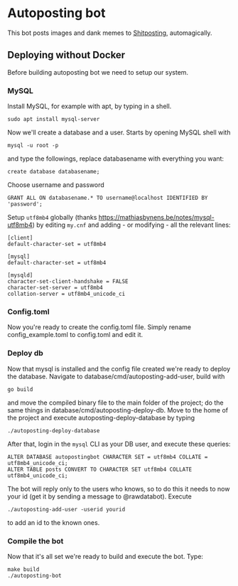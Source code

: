 # Autoposting bot

This bot posts images and dank memes to [Shitposting](https://t.me/shitpost), automagically.

## Deploying without Docker

Before building autoposting bot we need to setup our system.


### MySQL

Install MySQL, for example with apt, by typing in a shell. 

```
sudo apt install mysql-server
``` 

Now we'll create a database and a user. Starts by opening MySQL shell with

```
mysql -u root -p
```
and type the followings, replace databasename with everything you want:

```
create database databasename;
```

Choose username and password

```
GRANT ALL ON databasename.* TO username@localhost IDENTIFIED BY 'password';
```

Setup `utf8mb4` globally (thanks https://mathiasbynens.be/notes/mysql-utf8mb4) by editing `my.cnf` and adding - or modifying - all the relevant lines:

```
[client]
default-character-set = utf8mb4

[mysql]
default-character-set = utf8mb4

[mysqld]
character-set-client-handshake = FALSE
character-set-server = utf8mb4
collation-server = utf8mb4_unicode_ci
```

### Config.toml

Now you're ready to create the config.toml file. Simply rename config_example.toml to config.toml and edit it.


### Deploy db

Now that mysql is installed and the config file created we're ready to deploy the database. Navigate to database/cmd/autoposting-add-user, build with 

```
go build
```

and move the compiled binary file to the main folder of the project; do the same things in database/cmd/autoposting-deploy-db.
Move to the home of the project and execute autoposting-deploy-database by typing 

```
./autoposting-deploy-database
```

After that, login in the `mysql` CLI as your DB user, and execute these queries:

```
ALTER DATABASE autopostingbot CHARACTER SET = utf8mb4 COLLATE = utf8mb4_unicode_ci;
ALTER TABLE posts CONVERT TO CHARACTER SET utf8mb4 COLLATE utf8mb4_unicode_ci;
```

The bot will reply only to the users who knows, so to do this it needs to now your id (get it by sending a message to @rawdatabot). Execute 

```
./autoposting-add-user -userid yourid
```

to add an id to the known ones.

### Compile the bot

Now that it's all set we're ready to build and execute the bot. Type:

```
make build
./autoposting-bot
```

